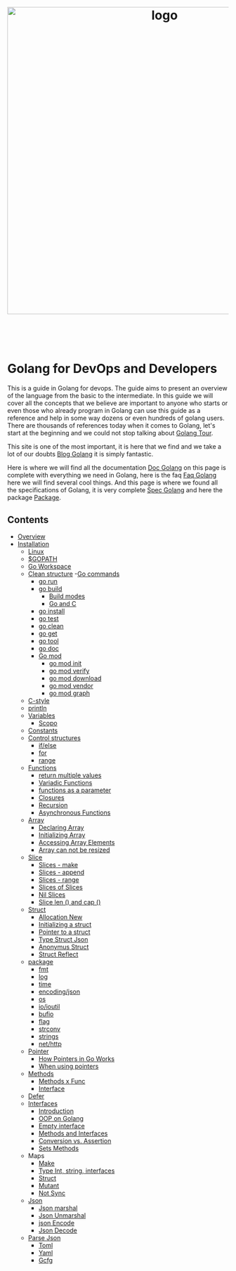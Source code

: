 <h1 align="center">
  <br />
  <img src="https://github.com/jeffotoni/goworkshopdevops/blob/master/godevops.png" alt="logo" width="700" />
  <br />
  <br />
  <br />
</h1>

# Golang for DevOps and Developers

This is a guide in Golang for devops. The guide aims to present an overview of the language from the basic to the intermediate. In this guide we will cover all the concepts that we believe are important to anyone who starts or even those who already program in Golang can use this guide as a reference and help in some way dozens or even hundreds of golang users.
There are thousands of references today when it comes to Golang, let's start at the beginning and we could not stop talking about [Golang Tour](https://tour.golang.org).

This site is one of the most important, it is here that we find and we take a lot of our doubts [Blog Golang](https://blog.golang.org/) it is simply fantastic.

Here is where we will find all the documentation [Doc Golang](https://golang.org/doc/) on this page is complete with everything we need in Golang, here is the faq [Faq Golang](https://golang.org/doc/faq) here we will find several cool things.
And this page is where we found all the specifications of Golang, it is very complete [Spec Golang](https://golang.org/ref/spec)
and here the package [Package](https://golang.org/src/).
## Contents

- [Overview](#overview)
- [Installation](#installation)
  - [Linux](#linux)
  - [$GOPATH](#gopath)
  - [Go Workspace](#goworkspace)
  - [Clean structure](#cleanstructure)
  -[Go commands](#gocommands)
    - [go run](#gorun)
    - [go build](#gobuild)
      - [Build modes](#gobuildmodes)
      - [Go and C](#goandc)
    - [go install](#goinstall)
    - [go test](#gotest)
    - [go clean](#goclean)
    - [go get](#goget)
    - [go tool](#gotool)
    - [go doc](#godoc)
    - [Go mod](#gomod)
       - [go mod init](#gomodinit)
       - [go mod verify](#gomodverify)
       - [go mod download](#gomoddownload)
       - [go mod vendor](#gomodvendor)
       - [go mod graph](#gomodgraph)
  - [C-style](#cstyle)
  - [println](#println)
  - [Variables](#variables)
       - [Scopo](#scopo)
  - [Constants](#constants)
  - [Control structures](#controlstructures)
      - [if/else](#ifelse)
      - [for](#for)
      - [range](#range)
  - [Functions](#functions)
      - [return multiple values](#returnmulti) 
      - [Variadic Functions](#variadicfunc) 
      - [functions as a parameter](#funcparameter) 
      - [Closures](#closures)
      - [Recursion](#recursion)
      - [Asynchronous Functions](#asynchromous)
   - [Array](#array)
      - [Declaring Array](#)
      - [Initializing Array](#)
      - [Accessing Array Elements](#)
      - [Array can not be resized](#)
   - [Slice](#slice)
      - [Slices - make](#)
      - [Slices - append](#)
      - [Slices - range](#)
      - [Slices of Slices](#)
      - [Nil Slices](#)
      - [Slice len () and cap ()](#)
  - [Struct](#struct)
      - [Allocation New](#allocationnew)
      - [Initializing a struct](#structinit)
      - [Pointer to a struct](#structpointer)
      - [Type Struct Json](#structjson)
      - [Anonymus Struct](#structanonymus)
      - [Struct Reflect](#structreflect)
   - [package](#package)
        - [fmt](#fmt)
        - [log](#log)
        - [time](#time)
        - [encoding/json](#encodingjson)
        - [os](#os)
        - [io/ioutil](#ioutil)
        - [bufio](#bufio)
        - [flag](#flag)
        - [strconv](#strconv)
        - [strings](#strings)
        - [net/http](#nethttp)
  - [Pointer](#pointer)
      - [How Pointers in Go Works](#howpointers)
      - [When using pointers](#whenusingpointers)
  - [Methods](#methods)
      - [Methods x Func](#methodsfunc)
      - [Interface](#interface)
   - [Defer](#defer)
   - [Interfaces](#interfaces)
      - [Introduction](#introducaointerface)
      - [OOP on Golang](#oopgolang)
      - [Empty interface](#emptyinterface)
      - [Methods and Interfaces](#methodsandinterfaces)
      - [Conversion vs. Assertion](#conversionvsassertion)
      - [Sets Methods](#setmethods)
    - Maps
      - [Make](#)
      - [Type Int, string, interfaces](#)
      - [Struct](#)
      - [Mutant](#)
      - [Not Sync](#)
    - [Json](#Json)
      - [Json marshal](#jsonmarshal)
      - [Json Unmarshal](#jsonunmarshal)
      - [json Encode](#jsonencode)
      - [Json Decode](#jsondecode)
    - [Parse Json](#Json)
      - [Toml](#jsontoml)
      - [Yaml](#jsonyaml)
      - [Gcfg](#jsongcfg)
      
    
   
